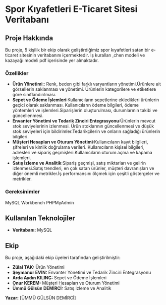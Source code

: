 # Spor Kıyafetleri E-Ticaret Sitesi Veritabanı

## Proje Hakkında

Bu proje, 5 kişilik bir ekip olarak geliştirdiğimiz spor kıyafetleri satan bir e-ticaret sitesinin veritabanını içermektedir.
İş kuralları ,chen modeli ve kazayağı modeli pdf içerisinde yer almaktadır.
 

### Özellikler

- **Ürün Yönetimi**:: Renk, beden gibi farklı varyantların yönetimi.Ürünlere ait görsellerin saklanması ve yönetimi.
  Ürünlerin kategorilere ve etiketlere göre sınıflandırılması.
- **Sepet ve Ödeme İşlemleri**:Kullanıcıların sepetlerine ekledikleri ürünlerin geçici olarak saklanması.
  Kullanıcıların ödeme bilgileri, ödeme yöntemleri ve işlemleri.Siparişlerin oluşturulması, durumlarının takibi ve güncellenmesi.
- **Envanter Yönetimi ve Tedarik Zinciri Entegrasyonu**:Ürünlerin mevcut stok seviyelerinin izlenmesi.
  Ürün stoklarının güncellenmesi ve düşük stok seviyeleri için bildirimler.Tedarikçilerin ve onların sağladığı ürünlerin bilgileri.
- **Müşteri Hesapları ve Oturum Yönetimi**:Kullanıcıların kayıt bilgileri, şifreleri ve kimlik doğrulama verileri.
  Kullanıcıların kişisel bilgileri, adresleri ve sipariş geçmişleri.Kullanıcıların oturum açma ve kapama işlemleri.
- **Satış İzleme ve Analitik**:Sipariş geçmişi, satış miktarları ve gelirin izlenmesi.Satış trendleri, en çok satan ürünler,
 müşteri davranışları ve diğer önemli metrikler.İş performansını ölçmek için çeşitli göstergeler ve metrikler. 

### Gereksinimler

MySQL Workbench PHPMyAdmin

## Kullanılan Teknolojiler

- **Veritabanı:** MySQL

## Ekip
Bu proje, aşağıdaki ekip üyeleri tarafından geliştirilmiştir:

- **Zülal TAK:** Ürün Yönetimi 
- **Şeymanur EVİN:**  Envanter Yönetimi ve Tedarik Zinciri Entegrasyonu
- **Arda Aydın KILINÇ:** Sepet ve Ödeme İşlemleri
- **Onur KEREM:** Müşteri Hesapları ve Oturum Yönetimi
- **Ümmü Gülsün DEMİRCİ:** Satış İzleme ve Analitik


 **Yazar:** [ÜMMÜ GÜLSÜN DEMİRCİ]

